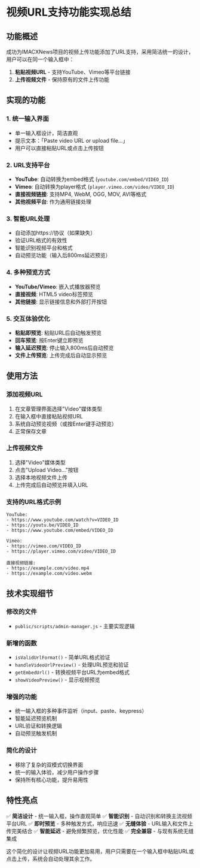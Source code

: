 # 视频URL支持功能实现总结

## 功能概述

成功为IMACXNews项目的视频上传功能添加了URL支持，采用简洁统一的设计，用户可以在同一个输入框中：

1. **粘贴视频URL** - 支持YouTube、Vimeo等平台链接
2. **上传视频文件** - 保持原有的文件上传功能

## 实现的功能

### 1. 统一输入界面
- 单一输入框设计，简洁直观
- 提示文本：「Paste video URL or upload file...」
- 用户可以直接粘贴URL或点击上传按钮

### 2. URL支持平台
- **YouTube**: 自动转换为embed格式 (`youtube.com/embed/VIDEO_ID`)
- **Vimeo**: 自动转换为player格式 (`player.vimeo.com/video/VIDEO_ID`)
- **直接视频链接**: 支持MP4, WebM, OGG, MOV, AVI等格式
- **其他视频平台**: 作为通用链接处理

### 3. 智能URL处理
- 自动添加https://协议（如果缺失）
- 验证URL格式的有效性
- 智能识别视频平台和格式
- 自动预览功能（输入后800ms延迟预览）

### 4. 多种预览方式
- **YouTube/Vimeo**: 嵌入式播放器预览
- **直接视频**: HTML5 video标签预览  
- **其他链接**: 显示链接信息和外部打开按钮

### 5. 交互体验优化
- **粘贴即预览**: 粘贴URL后自动触发预览
- **回车预览**: 按Enter键立即预览
- **输入延迟预览**: 停止输入800ms后自动预览
- **文件上传预览**: 上传完成后自动显示预览

## 使用方法

### 添加视频URL
1. 在文章管理界面选择"Video"媒体类型
2. 在输入框中直接粘贴视频URL
3. 系统自动预览视频（或按Enter键手动预览）
4. 正常保存文章

### 上传视频文件
1. 选择"Video"媒体类型
2. 点击"Upload Video..."按钮
3. 选择本地视频文件上传
4. 上传完成后自动预览并填入URL

### 支持的URL格式示例
```
YouTube:
- https://www.youtube.com/watch?v=VIDEO_ID
- https://youtu.be/VIDEO_ID
- https://www.youtube.com/embed/VIDEO_ID

Vimeo:
- https://vimeo.com/VIDEO_ID
- https://player.vimeo.com/video/VIDEO_ID

直接视频链接:
- https://example.com/video.mp4
- https://example.com/video.webm
```

## 技术实现细节

### 修改的文件
- `public/scripts/admin-manager.js` - 主要实现逻辑

### 新增的函数
- `isValidUrlFormat()` - 简单URL格式验证
- `handleVideoUrlPreview()` - 处理URL预览和验证
- `getEmbedUrl()` - 转换视频平台URL为embed格式
- `showVideoPreview()` - 显示视频预览

### 增强的功能
- 统一输入框的多种事件监听（input、paste、keypress）
- 智能延迟预览机制
- URL验证和转换逻辑
- 自动预览触发机制

### 简化的设计
- 移除了复杂的双模式切换界面
- 统一的输入体验，减少用户操作步骤
- 保持所有核心功能，提升易用性

## 特性亮点

✅ **简洁设计** - 统一输入框，操作直观简单
✅ **智能识别** - 自动识别和转换主流视频平台URL
✅ **即时预览** - 多种触发方式，响应迅速
✅ **无缝体验** - URL输入和文件上传完美结合
✅ **智能延迟** - 避免频繁预览，优化性能
✅ **完全兼容** - 与现有系统无缝集成

这个简化的设计让视频URL功能更加易用，用户只需要在一个输入框中粘贴URL或点击上传，系统会自动处理其余工作。
